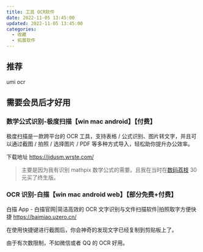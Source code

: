 ```yaml
---
title: 工具 OCR软件
date: 2022-11-05 13:45:00
updated: 2022-11-05 13:45:00
categories:
  - 收藏
  - 拓展软件
---
```


## 推荐

umi ocr

## 需要会员后才好用

### 数学公式识别-极度扫描【win mac android】【付费】

极度扫描是一款跨平台的 OCR 工具，支持表格 / 公式识别、图片转文字，并且可以通过截图 / 拍照 / 选择图片 / PDF 等多种方式导入，轻松助你提升办公效率。

下载地址
<https://jidusm.wrste.com/>

> 主要是因为我有识别 mathpix 数学公式的需要。且我在当时在[数码荔枝](https://store.lizhi.io/) 30 元买了终生版。

### OCR 识别-白描【win mac android web】【部分免费+付费】

白描 App - 白描官网|简洁高效的 OCR 文字识别与文件扫描软件|拍照取字方便快捷
<https://baimiao.uzero.cn/>

在使用快捷键进行截图后，你会神奇的发现文字已经复制到剪贴板上了。

由于有次数限制，不如微信或者 QQ 的 OCR 好用。
